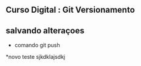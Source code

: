 ## Curso Digital : Git Versionamento 

## salvando alteraçoes

* comando git push 

*novo teste sjkdklajsdkj
